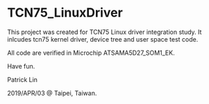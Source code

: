 # TCN75_LinuxDriver

This project was created for TCN75 Linux driver integration study. It inlcudes tcn75 kernel driver, device tree and user space test code.

All code are verified in Microchip ATSAMA5D27_SOM1_EK.

Have fun.

Patrick Lin

2019/APR/03 @ Taipei, Taiwan.
